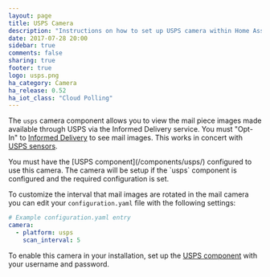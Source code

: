 ```yaml
---
layout: page
title: USPS Camera
description: "Instructions on how to set up USPS camera within Home Assistant."
date: 2017-07-28 20:00
sidebar: true
comments: false
sharing: true
footer: true
logo: usps.png
ha_category: Camera
ha_release: 0.52
ha_iot_class: "Cloud Polling"
---
```



The `usps` camera component allows you to view the mail piece images made available through USPS via the Informed Delivery service.  You must "Opt-In" to [Informed Delivery](https://informeddelivery.usps.com/box/pages/intro/start.action) to see mail images. This works in concert with [USPS sensors](/components/sensor.usps).

<p class='note'>
You must have the [USPS component](/components/usps/) configured to use this camera. The camera will be setup if the `usps` component is configured and the required configuration is set.
</p>

To customize the interval that mail images are rotated in the mail camera you can edit your `configuration.yaml` file with the following settings:
```yaml
# Example configuration.yaml entry
camera:
  - platform: usps
    scan_interval: 5
```

To enable this camera in your installation, set up the [USPS component](/components/usps) with your username and password.
